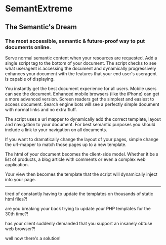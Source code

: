 #   SemantExtreme
##  The Semantic's Dream
### The most accessible, semantic & future-proof way to put documents online.

Serve normal semantic content when your resources are requested. Add a single script tag to the bottom of your document. The script checks to see what useragent is accessing the document and dynamically progressively enhances your document with the features that your end user's useragent is capable of displaying.

You instantly get the best document experience for all users. Mobile users can see the document. Enhanced mobile browsers (like the iPhone) can get a more advanced version. Screen readers get the simplest and easiest to access document. Search engine bots will see a perfectly simple document with normal links and no extra fluff.

The script uses a url mapper to dynamically add the correct template, layout and navigation to your document. For best semantic purposes you should include a link to your navigation on all documents.

If you want to dramatically change the layout of your pages, simple change the url-mapper to match those pages up to a new template.


The html of your document becomes the client-side model. Whether it be a list of products, a blog article with comments or even a complex web application.

Your view then becomes the template that the script will dynamically inject into your page.

---

tired of constantly having to update the templates on thousands of static html files?!

are you breaking your back trying to update your PHP templates for the 30th time?!

has your client suddenly demanded that you support an insanely obtuse web browser?!

well now there's a solution!

